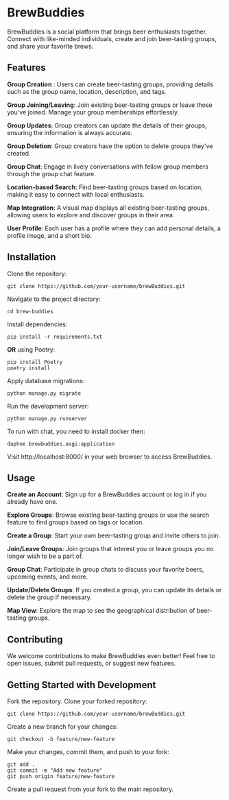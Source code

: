 
# BrewBuddies
BrewBuddies is a social platform that brings beer enthusiasts together. Connect with like-minded individuals, create and join beer-tasting groups, and share your favorite brews.

## Features
**Group Creation** : Users can create beer-tasting groups, providing details such as the group name, location, description, and tags.

**Group Joining/Leaving**: Join existing beer-tasting groups or leave those you've joined. Manage your group memberships effortlessly.

**Group Updates**: Group creators can update the details of their groups, ensuring the information is always accurate.

**Group Deletion**: Group creators have the option to delete groups they've created.

**Group Chat**: Engage in lively conversations with fellow group members through the group chat feature.

**Location-based Search**: Find beer-tasting groups based on location, making it easy to connect with local enthusiasts.

**Map Integration**: A visual map displays all existing beer-tasting groups, allowing users to explore and discover groups in their area.

**User Profile**: Each user has a profile where they can add personal details, a profile image, and a short bio.

## Installation
Clone the repository:
````
git clone https://github.com/your-username/brewBuddies.git
````

Navigate to the project directory:
````
cd brew-buddies
````

Install dependencies:
````
pip install -r requirements.txt
````

**OR** using Poetry:
````
pip install Poetry
poetry install
````

Apply database migrations:
````
python manage.py migrate
````

Run the development server:
````
python manage.py runserver
````

To run with chat, you need to install docker then:
````
daphne brewbuddies.asgi:application
````
Visit http://localhost:8000/ in your web browser to access BrewBuddies.

## Usage
**Create an Account**: Sign up for a BrewBuddies account or log in if you already have one.

**Explore Groups**: Browse existing beer-tasting groups or use the search feature to find groups based on tags or location.

**Create a Group**: Start your own beer-tasting group and invite others to join.

**Join/Leave Groups**: Join groups that interest you or leave groups you no longer wish to be a part of.

**Group Chat**: Participate in group chats to discuss your favorite beers, upcoming events, and more.

**Update/Delete Groups**: If you created a group, you can update its details or delete the group if necessary.

**Map View**: Explore the map to see the geographical distribution of beer-tasting groups.

## Contributing
We welcome contributions to make BrewBuddies even better! Feel free to open issues, submit pull requests, or suggest new features.

## Getting Started with Development
Fork the repository. Clone your forked repository:

````
git clone https://github.com/your-username/brewBuddies.git
````

Create a new branch for your changes:
````
git checkout -b feature/new-feature
````

Make your changes, commit them, and push to your fork:
````
git add .
git commit -m "Add new feature"
git push origin feature/new-feature
````

Create a pull request from your fork to the main repository.
